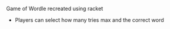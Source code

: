 Game of Wordle recreated using racket
- Players can select how many tries max and the correct word 
